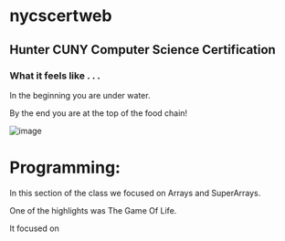# nycscertweb
## Hunter CUNY Computer Science Certification

### What it feels like . . .
In the beginning you are under water.

By the end you are at the top of the food chain!

![image](https://user-images.githubusercontent.com/97981964/180842168-f72e8dda-42f4-4443-a051-eaab5111f4bc.png)


Programming:
====
In this section of the class we focused on Arrays and SuperArrays.

One of the highlights was The Game Of Life.

It focused on 

